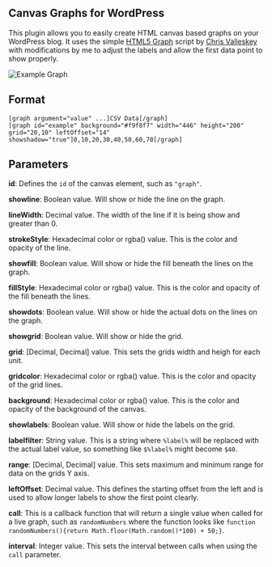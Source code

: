 ## Canvas Graphs for WordPress ##

This plugin allows you to easily create HTML canvas based graphs on your WordPress blog. It uses the simple [HTML5 Graph](http://chrisvalleskey.com/html5-graph/) script by [Chris Valleskey](http://chrisvalleskey.com/) with modifications by me to adjust the labels and allow the first data point to show properly.

![Example Graph](https://github.com/MatthewCallis/Canvas-Graphs/raw/master/)

## Format ##

    [graph argument="value" ...]CSV Data[/graph]
    [graph id="example" background="#f9f8f7" width="446" height="200" grid="20,10" leftOffset="14" showshadow="true"]0,10,20,30,40,50,60,70[/graph]

## Parameters ##

**id**: Defines the `id` of the canvas element, such as `"graph"`.

**showline**: Boolean value. Will show or hide the line on the graph.

**lineWidth**: Decimal value. The width of the line if it is being show and greater than 0.

**strokeStyle**: Hexadecimal color or rgba() value. This is the color and opacity of the line.

**showfill**: Boolean value. Will show or hide the fill beneath the lines on the graph.

**fillStyle**: Hexadecimal color or rgba() value. This is the color and opacity of the fill beneath the lines.

**showdots**: Boolean value. Will show or hide the actual dots on the lines on the graph.

**showgrid**: Boolean value. Will show or hide the grid.

**grid**: [Decimal, Decimal] value. This sets the grids width and heigh for each unit.

**gridcolor**: Hexadecimal color or rgba() value. This is the color and opacity of the grid lines.

**background**: Hexadecimal color or rgba() value. This is the color and opacity of the background of the canvas.

**showlabels**: Boolean value. Will show or hide the labels on the grid.

**labelfilter**: String value. This is a string where `%label%` will be replaced with the actual label value, so something like `$%label%` might become `$40`.

**range**: [Decimal, Decimal] value. This sets maximum and minimum range for data on the grids Y axis.

**leftOffset**: Decimal value. This defines the starting offset from the left and is used to allow longer labels to show the first point clearly.

**call**: This is a callback function that will return a single value when called for a live graph, such as `randomNumbers` where the function looks like `function randomNumbers(){return Math.floor(Math.random()*100) + 50;}`.

**interval**: Integer value. This sets the interval between calls when using the `call` parameter.